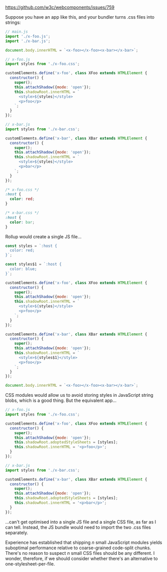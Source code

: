 https://github.com/w3c/webcomponents/issues/759

Suppose you have an app like this, and your bundler turns .css files into strings:

```js
// main.js
import './x-foo.js';
import './x-bar.js';

document.body.innerHTML = `<x-foo></x-foo><x-bar></x-bar>`;
```

```js
// x-foo.js
import styles from './x-foo.css';

customElements.define('x-foo', class XFoo extends HTMLElement {
  constructor() {
    super();
    this.attachShadow({mode: 'open'});
    this.shadowRoot.innerHTML = `
      <style>${styles}</style>
      <p>foo</p>
    `;
  }
});
```

```js
// x-bar.js
import styles from './x-bar.css';

customElements.define('x-bar', class XBar extends HTMLElement {
  constructor() {
    super();
    this.attachShadow({mode: 'open'});
    this.shadowRoot.innerHTML = `
      <style>${styles}</style>
      <p>bar</p>
    `;
  }
});
```

```css
/* x-foo.css */
:host {
  color: red;
}
```

```css
/* x-bar.css */
:host {
  color: bar;
}
```

Rollup would create a single JS file...

```js
const styles = `:host {
  color: red;
}`;

const styles$1 = `:host {
  color: blue;
}`;

customElements.define('x-foo', class XFoo extends HTMLElement {
  constructor() {
    super();
    this.attachShadow({mode: 'open'});
    this.shadowRoot.innerHTML = `
      <style>${styles}</style>
      <p>foo</p>
    `;
  }
});

customElements.define('x-bar', class XBar extends HTMLElement {
  constructor() {
    super();
    this.attachShadow({mode: 'open'});
    this.shadowRoot.innerHTML = `
      <style>${styles$1}</style>
      <p>foo</p>
    `;
  }
});

document.body.innerHTML = `<x-foo></x-foo><x-bar></x-bar>`;
```

CSS modules would allow us to avoid storing styles in JavaScript string blobs, which is a good thing. But the equivalent app...

```js
// x-foo.js
import styles from './x-foo.css';

customElements.define('x-foo', class XFoo extends HTMLElement {
  constructor() {
    super();
    this.attachShadow({mode: 'open'});
    this.shadowRoot.adoptedStyleSheets = [styles];
    this.shadowRoot.innerHTML = '<p>foo</p>';
  }
});
```

```js
// x-bar.js
import styles from './x-bar.css';

customElements.define('x-bar', class XBar extends HTMLElement {
  constructor() {
    super();
    this.attachShadow({mode: 'open'});
    this.shadowRoot.adoptedStyleSheets = [styles];
    this.shadowRoot.innerHTML = '<p>bar</p>';
  }
});
```

...can't get optimised into a single JS file and a single CSS file, as far as I can tell. Instead, the JS bundle would need to import the two .css files separately.

Experience has established that shipping *n* small JavaScript modules yields suboptimal performance relative to coarse-grained code-split chunks. There's no reason to suspect *n* small CSS files should be any different. I wonder, therefore, if we should consider whether there's an alternative to one-stylesheet-per-file.